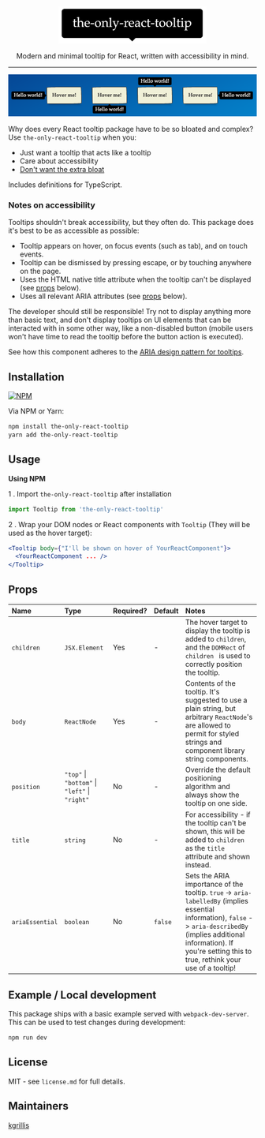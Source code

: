 <p align="center">
  <img src="https://raw.githubusercontent.com/KosGrillis/TheOnlyReactTooltip/master/title.png" width="300px"/>
</p>

<p align="center">
  Modern and minimal tooltip for React, written with accessibility in mind.
</p>

---

![the-only-react-tooltip](https://raw.githubusercontent.com/KosGrillis/TheOnlyReactTooltip/master/example.png)

Why does every React tooltip package have to be so bloated and complex? Use `the-only-react-tooltip` when you:
* Just want a tooltip that acts like a tooltip
* Care about accessibility
* [Don't want the extra bloat](https://bundlephobia.com/result?p=the-only-react-tooltip)

Includes definitions for TypeScript.

### Notes on accessibility

Tooltips shouldn't break accessibility, but they often do. This package does it's best to be as accessible as possible:
* Tooltip appears on hover, on focus events (such as tab), and on touch events.
* Tooltip can be dismissed by pressing escape, or by touching anywhere on the page.
* Uses the HTML native title attribute when the tooltip can't be displayed (see [props](#props) below).
* Uses all relevant ARIA attributes (see [props](#props) below).

The developer should still be responsible! Try not to display anything more than basic text, and don't display tooltips on UI elements that can be interacted with in some other way, like a non-disabled button (mobile users won't have time to read the tooltip before the button action is executed).

See how this component adheres to the [ARIA design pattern for tooltips](https://www.w3.org/TR/wai-aria-practices/#tooltip).

## Installation

[![NPM](https://nodei.co/npm/the-only-react-tooltip.png?downloadRank=true&stars=true)](https://nodei.co/npm/the-only-react-tooltip/)

Via NPM or Yarn:
```sh
npm install the-only-react-tooltip
yarn add the-only-react-tooltip
```

## Usage
**Using NPM**

1 . Import `the-only-react-tooltip` after installation

```js
import Tooltip from 'the-only-react-tooltip'
```

2 . Wrap your DOM nodes or React components with `Tooltip` (They will be used as the hover target):
```jsx
<Tooltip body={"I'll be shown on hover of YourReactComponent"}>
  <YourReactComponent ... />
</Tooltip>
```

## Props

Name            | Type                                            | Required? | Default | Notes
|:---           |:---                                             |:---       |:---     |:--
`children`      | `JSX.Element`                                   | Yes       | -       | The hover target to display the tooltip is added to `children`, and the `DOMRect` of `children ` is used to correctly position the tooltip.
`body`          | `ReactNode`                                     | Yes       | -       | Contents of the tooltip. It's suggested to use a plain string, but arbitrary `ReactNode`'s are allowed to permit for styled strings and component library string components.
`position`      | `"top"` \| `"bottom"` \| `"left"` \| `"right"`  | No        | -       | Override the default positioning algorithm and always show the tooltip on one side.
`title`         | `string`                                        | No        | -       | For accessibility - if the tooltip can't be shown, this will be added to `children` as the `title` attribute and shown instead.
`ariaEssential` | `boolean`                                       | No        | `false` | Sets the ARIA importance of the tooltip. `true` -> `aria-labelledBy` (implies essential information), `false` -> `aria-describedBy` (implies additional information). If you're setting this to true, rethink your use of a tooltip!

## Example / Local development

This package ships with a basic example served with `webpack-dev-server`. This can be used to test changes during development:

```sh
npm run dev
```

## License

MIT - see `license.md` for full details.

## Maintainers

[kgrillis](https://github.com/kgrillis)